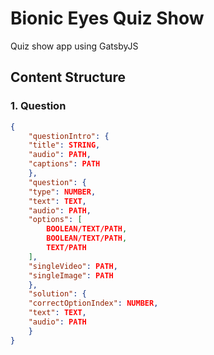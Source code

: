 # Bionic Eyes Quiz Show
Quiz show app using GatsbyJS

## Content Structure

### 1. Question
```json
{
    "questionIntro": {
    "title": STRING,
    "audio": PATH,
    "captions": PATH
    },
    "question": {
    "type": NUMBER,
    "text": TEXT,
    "audio": PATH,
    "options": [
        BOOLEAN/TEXT/PATH,
        BOOLEAN/TEXT/PATH,
        TEXT/PATH
    ],
    "singleVideo": PATH,
    "singleImage": PATH
    },
    "solution": {
    "correctOptionIndex": NUMBER,
    "text": TEXT,
    "audio": PATH
    }
}
```
